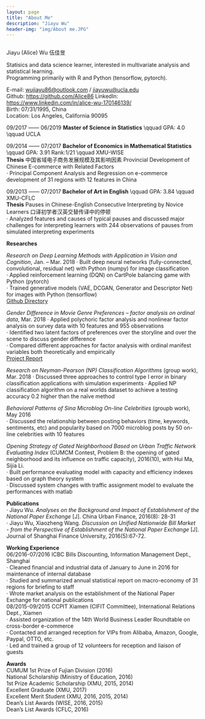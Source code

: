 ```yaml
---
layout: page
title: "About Me"
description: "Jiayu Wu"
header-img: "img/About me.JPG"
---
```


<center>
    <p><img src="" align="center"></p>
</center>

Jiayu (Alice) Wu 伍佳昱

Statisics and data science learner, interested in multivariate analysis and statistical learning.               
Programming primarily with R and Python (tensorflow, pytorch).

E-mail: wujiayu86@outlook.com / jiayuwu@ucla.edu   
Github: https://github.com/Alice86
LinkedIn: https://www.linkedin.com/in/alice-wu-170146139/     
Birth: 07/31/1995, China    
Location: Los Angeles, California 90095 

09/2017 —— 06/2019    **Master of Science in Statistics** \qquad  GPA: 4.0  \qquad    UCLA  

09/2014 —— 07/2017    **Bachelor of Economics in Mathematical Statistics**   \qquad GPA: 3.91 Rank:1/21  \qquad  XMU-WISE  
**Thesis** 中国省域电子商务发展规模及其影响因素 Provincial Development of Chinese E-commerce
with Related Factors       
· Principal Component Analysis and Regression on e-commerce development of 31 regions with 12 features in China


09/2013 —— 07/2017    **Bachelor of Art in English**   \qquad GPA: 3.84     \qquad     XMU-CFLC   
**Thesis** Pauses in Chinese-English Consecutive Interpreting by Novice Learners 口译初学者汉英交替传译中的停顿        
· Analyzed features and causes of typical pauses and discussed major challenges for interpreting learners with 244 observations of pauses from simulated interpreting experiments


**Researches**

*Research on Deep Learning Methods with Application in Vision and Cognition*, Jan. – Mar. 2018
· Built deep neural networks (fully-connected, convolutional, residual net) with Python (numpy) for image classification       
· Applied reinforcement learning (DQN) on CartPole balancing game with Python (pytorch)       
· Trained generative models (VAE, DCGAN, Generator and Descriptor Net) for images with Python (tensorflow)       
[Github Directory](https://github.com/Alice86/232-Intro_to_CV)

*Gender Difference in Movie Genre Preferences – factor analysis on ordinal data*, Mar. 2018
· Applied polychoric factor analysis and nonlinear factor analysis on survey data with 10 features and 955 observations         
· Identified two latent factors of preferences over the storyline and over the scene to discuss gender difference        
· Compared different approaches for factor analysis with ordinal manifest variables both theoretically and empirically        
[Project Report](https://github.com/Alice86/Multivariate_Analysis/blob/master/Gender%20Difference%20in%20Movie%20Genre%20Preferences%20Factor%20Analysis%20on%20Ordinal%20Data%20-%2003:2018.pdf)

*Research on Neyman-Pearson (NP) Classification Algorithms* (group work), Mar. 2018
· Discussed three approaches to control type I error in binary classification applications with simulation experiments
· Applied NP classification algorithm on a real worlds dataset to achieve a testing accuracy 0.2 higher than the naïve method

*Behavioral Patterns of Sina Microblog On-line Celebrities* (groupb work), May 2016       
· Discussed the relationship between posting behaviors (time, keywords, sentiments, etc) and popularity based on 7000 microblog posts by 50 on-line celebrities with 10 features        

*Opening Strategy of Gated Neighborhood Based on Urban Traffic Network Evaluating Index* (CUMCM Contest, Problem B: the opening of gated neighborhood and its influence on traffic capacity), 2016(10), with Hui Ma, Sijia Li.            
· Built performance evaluating model with capacity and efficiency indexes based on graph theory system        
· Discussed system changes with traffic assignment model to evaluate the performances with matlab 


**Publications**    
· Jiayu Wu. *Analyses on the Background and Impact of Establishment of the National Paper Exchange* [J]. China Urban Finance, 2016(8): 28-31  
· Jiayu Wu, Xiaozheng Wang. *Discussion on Unified Nationwide Bill Market - from the Perspective of Establishment of the National Paper Exchange* [J]. Journal of Shanghai Finance University, 2016(5):67-72.  


**Working Experience**        
06/2016-07/2016   ICBC Bills Discounting, Information Management Dept., Shanghai  
· Cleaned financial and industrial data of January to June in 2016 for maintenance of internal database     
· Studied and summarized annual statistical report on macro-economy of 31 regions for briefing to staff     
· Wrote market analysis on the establishment of the National Paper Exchange for national publications       
08/2015-09/2015   CCPIT Xiamen (CIFIT Committee), International Relations Dept., Xiamen  
· Assisted organization of the 14th World Business Leader Roundtable on cross-border e-commerce     
· Contacted and arranged reception for VIPs from Alibaba, Amazon, Google, Paypal, OTTO, etc.       
· Led and trained a group of 12 volunteers for reception and liaison of guests        

**Awards**  
CUMUM 1st Prize of Fujian Division (2016)    
National Scholarship (Ministry of Education, 2016)   
1st Prize Academic Scholarship (XMU, 2015, 2014)   
Excellent Graduate (XMU, 2017)       
Excellent Merit Student (XMU, 2016, 2015, 2014)        
Dean’s List Awards (WISE, 2016, 2015)    
Dean’s List Awards (CFLC, 2016)    

